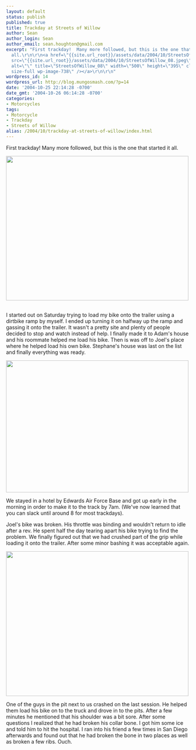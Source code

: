 ```yaml
---
layout: default
status: publish
published: true
title: Trackday at Streets of Willow
author: Sean
author_login: Sean
author_email: sean.houghton@gmail.com
excerpt: "First trackday!  Many more followed, but this is the one that started it
  all.\r\n\r\n<a href=\"{{site.url_root}}/assets/data/2004/10/StreetsOfWillow_08.jpeg\"><img
  src=\"{{site.url_root}}/assets/data/2004/10/StreetsOfWillow_08.jpeg\"
  alt=\"\" title=\"StreetsOfWillow_08\" width=\"500\" height=\"395\" class=\"aligncenter
  size-full wp-image-738\" /></a>\r\n\r\n"
wordpress_id: 14
wordpress_url: http://blog.mungosmash.com/?p=14
date: '2004-10-25 22:14:28 -0700'
date_gmt: '2004-10-26 06:14:28 -0700'
categories:
- Motorcycles
tags:
- Motorcycle
- Trackday
- Streets of Willow
alias: /2004/10/trackday-at-streets-of-willow/index.html
---
```

First trackday!  Many more followed, but this is the one that started it all.

<a href="{{site.url_root}}/assets/data/2004/10/StreetsOfWillow_08.jpeg"><img src="{{site.url_root}}/assets/data/2004/10/StreetsOfWillow_08.jpeg" alt="" title="StreetsOfWillow_08" width="500" height="395" class="aligncenter size-full wp-image-738" /></a>

<a id="more"></a><a id="more-14"></a><br />
I started out on Saturday trying to load my bike onto the trailer using a dirtbike ramp by myself.  I ended up turning it on halfway up the ramp and gassing it onto the trailer.  It wasn't a pretty site and plenty of people decided to stop and watch instead of help.  I finally made it to Adam's house and his roommate helped me load his bike.  Then is was off to Joel's place where he helped load his own bike.  Stephane's house was last on the list and finally everything was ready.

<a href="{{site.url_root}}/assets/data/2004/10/StreetsOfWillow_01.jpeg"><img src="{{site.url_root}}/assets/data/2004/10/StreetsOfWillow_01.jpeg" alt="" title="StreetsOfWillow_01" width="500" height="361" class="aligncenter size-full wp-image-740" /></a>

We stayed in a hotel by Edwards Air Force Base and got up early in the morning in order to make it to the track by 7am.  (We've now learned that you can slack until around 8 for most trackdays).

Joel's bike was broken.  His throttle was binding and wouldn't return to idle after a rev.  He spent half the day tearing apart his bike trying to find the problem.  We finally figured out that we had crushed part of the grip while loading it onto the trailer.  After some minor bashing it was acceptable again.

<a href="{{site.url_root}}/assets/data/2004/10/StreetsOfWillow_30.jpeg"><img src="{{site.url_root}}/assets/data/2004/10/StreetsOfWillow_30.jpeg" alt="" title="StreetsOfWillow_30" width="500" height="396" class="aligncenter size-full wp-image-741" /></a>

One of the guys in the pit next to us crashed on the last session.  He helped them load his bike on to the truck and drove in to the pits.  After a few minutes he mentioned that his shoulder was a bit sore.  After some questions I realized that he had broken his collar bone.  I got him some ice and told him to hit the hospital.  I ran into his friend a few times in San Diego afterwards and found out that he had broken the bone in two places as well as broken a few ribs.  Ouch.

